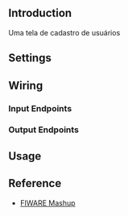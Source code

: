 ## Introduction

Uma tela de cadastro de usuários

## Settings

## Wiring

### Input Endpoints

### Output Endpoints

## Usage

## Reference

- [FIWARE Mashup](https://mashup.lab.fiware.org/)
